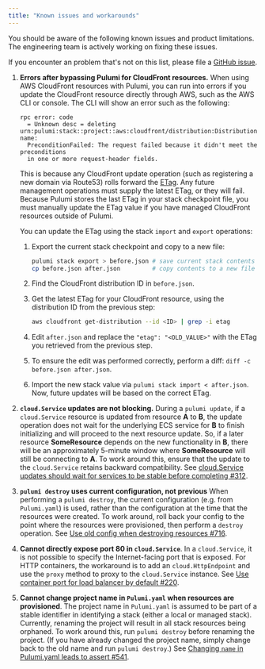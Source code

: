 ```yaml
---
title: "Known issues and workarounds"
---
```


You should be aware of the following known issues and product limitations. The engineering team is actively working on fixing these issues. 

If you encounter an problem that's not on this list, please file a [GitHub issue](https://github.com/pulumi/pulumi/issues/new). <!-- validate the link once public -->

1.  **Errors after bypassing Pulumi for CloudFront resources.** When using AWS CloudFront resources with Pulumi, you can run into errors if you update the CloudFront resource directly through AWS, such as the AWS CLI or console. The CLI will show an error such as the following:

    ```
    rpc error: code 
      = Unknown desc = deleting urn:pulumi:stack::project::aws:cloudfront/distribution:Distribution::cdn-name: 
      PreconditionFailed: The request failed because it didn't meet the preconditions 
      in one or more request-header fields.
    ```

    This is because any CloudFront update operation (such as registering a new domain via Route53) rolls forward the [ETag](https://en.wikipedia.org/wiki/HTTP_ETag). Any future management operations must supply the latest ETag, or they will fail. Because Pulumi stores the last ETag in your stack checkpoint file, you must manually update the ETag value if you have managed CloudFront resources outside of Pulumi.

    You can update the ETag using the stack `import` and `export` operations:

    1.  Export the current stack checkpoint and copy to a new file:

        ```bash
        pulumi stack export > before.json # save current stack contents
        cp before.json after.json         # copy contents to a new file
        ```

    1.  Find the CloudFront distribution ID in `before.json`. 

    1.  Get the latest ETag for your CloudFront resource, using the distribution ID from the previous step:

        ```bash
        aws cloudfront get-distribution --id <ID> | grep -i etag
        ```
   
    1.  Edit `after.json` and replace the `"etag": "<OLD_VALUE>"` with the ETag you retrieved from the previous step.

    1.  To ensure the edit was performed correctly, perform a diff: `diff -c before.json after.json`. 

    1.  Import the new stack value via `pulumi stack import < after.json`. Now, future updates will be based on the correct ETag.

1.  **`cloud.Service` updates are not blocking.** During a `pulumi update`, if a `cloud.Service` resource is updated from resource **A** to **B**, the update operation does not wait for the underlying ECS service for **B** to finish initializing and will proceed to the next resource update. So, if a later resource **SomeResource** depends on the new functionality in **B**, there will be an approximately 5-minute window where **SomeResource** will still be connecting to **A**. To work around this, ensure that the update to the `cloud.Service` retains backward compatibility. See [cloud.Service updates should wait for services to be stable before completing #312](https://github.com/pulumi/pulumi-cloud/issues/312).

1.  **`pulumi destroy` uses current configuration, not previous** When performing a `pulumi destroy`, the current configuration (e.g. from `Pulumi.yaml`) is used, rather than the configuration at the time that the resources were created. To work around, roll back your config to the point where the resources were provisioned, then perform a `destroy` operation. See [Use old config when destroying resources #716](https://github.com/pulumi/pulumi/issues/716).

1.  **Cannot directly expose port 80 in `cloud.Service`**. In a `cloud.Service`, it is not possible to specify the Internet-facing port that is exposed. For HTTP containers, the workaround is to add an `cloud.HttpEndpoint` and use the `proxy` method to proxy to the `cloud.Service` instance. See [Use container port for load balancer by default #220](https://github.com/pulumi/pulumi-cloud/issues/220).

1.  **Cannot change project name in `Pulumi.yaml` when resources are provisioned**. The project name in `Pulumi.yaml` is assumed to be part of a stable identifier in identifying a stack (either a local or managed stack). Currently, renaming the project will result in all stack resources being orphaned. To work around this, run `pulumi destroy` before renaming the project. (If you have already changed the project name, simply change back to the old name and run `pulumi destroy`.) See [Changing `name` in Pulumi.yaml leads to assert #541](https://github.com/pulumi/pulumi/issues/541).